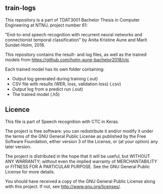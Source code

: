 ## train-logs

This repository is a part of TDAT3001 Bachelor Thesis in Computer Engineering at NTNU, project number 61:

"End-to-end speech recognition with recurrent neural networks and connectionist temporal classification" by Anita Kristine Aune and Marit Sundet-Holm, 2018.

This repository contains the result- and log files, as well as the trained models from https://github.com/holm-aune-bachelor2018/ctc


Each trained model has its own folder containing:
- Output log generated during training (.out)
- CSV file with results (WER, loss, validation loss) (.csv)
- Output log from a predict run (.out)
- The trained model (.h5)

## Licence
This file is part of Speech recognition with CTC in Keras.

The project is free software: you can redistribute it and/or modify
it under the terms of the GNU General Public License as published by
the Free Software Foundation, either version 3 of the License, or
(at your option) any later version.

The project is distributed in the hope that it will be useful,
but WITHOUT ANY WARRANTY; without even the implied warranty of
MERCHANTABILITY or FITNESS FOR A PARTICULAR PURPOSE.  See the
GNU General Public License for more details.

You should have received a copy of the GNU General Public License
along with this project. If not, see <http://www.gnu.org/licenses/>.
